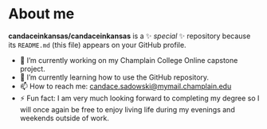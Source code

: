 # About me


**candaceinkansas/candaceinkansas** is a ✨ _special_ ✨ repository because its `README.md` (this file) appears on your GitHub profile.

- 🔭 I’m currently working on my Champlain College Online capstone project.
- 🌱 I’m currently learning how to use the GitHub repository.
- 📫 How to reach me: candace.sadowski@mymail.champlain.edu
- ⚡ Fun fact: I am very much looking forward to completing my degree so I will once again be free to enjoy living life during my evenings and weekends outside of work.

